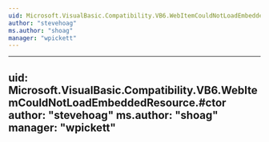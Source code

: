 ```yaml
---
uid: Microsoft.VisualBasic.Compatibility.VB6.WebItemCouldNotLoadEmbeddedResource
author: "stevehoag"
ms.author: "shoag"
manager: "wpickett"
---
```


---
uid: Microsoft.VisualBasic.Compatibility.VB6.WebItemCouldNotLoadEmbeddedResource.#ctor
author: "stevehoag"
ms.author: "shoag"
manager: "wpickett"
---
